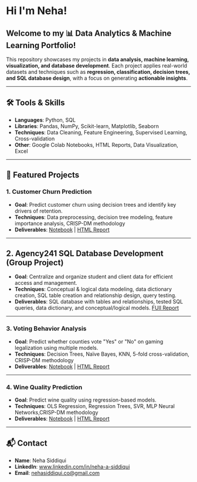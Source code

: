 # Hi I'm Neha!
## Welcome to my 📊 Data Analytics & Machine Learning Portfolio!

This repository showcases my projects in **data analysis, machine learning, visualization, and database development**. Each project applies real-world datasets and techniques such as **regression, classification, decision trees, and SQL database design**, with a focus on generating **actionable insights**.

---

## 🛠️ Tools & Skills

- **Languages**: Python, SQL
- **Libraries**: Pandas, NumPy, Scikit-learn, Matplotlib, Seaborn  
- **Techniques**: Data Cleaning, Feature Engineering, Supervised Learning, Cross-validation  
- **Other**: Google Colab Notebooks, HTML Reports, Data Visualization, Excel

---
## 🚀 Featured Projects

### 1. Customer Churn Prediction
- **Goal**: Predict customer churn using decision trees and identify key drivers of retention.
- **Techniques**: Data preprocessing, decision tree modeling, feature importance analysis, CRISP-DM methodology
- **Deliverables**: [Notebook](projects/customer-churn/SiddiquiNeha_CustomerChurnAnalysis.ipynb) | [HTML Report](projects/customer-churn/SiddiquiNeha_CustomerChurnAnalysis.html)

---
## 2. Agency241 SQL Database Development (Group Project)
- **Goal**: Centralize and organize student and client data for efficient access and management.
- **Techniques**: Conceptual & logical data modeling, data dictionary creation, SQL table creation and relationship design, query testing.
- **Deliverables**: SQL database with tables and relationships, tested SQL queries, data dictionary, and conceptual/logical models. [FUll Report](projects/agency241-sqldatabase/Agency241_SQLDatabase.pdf)
---

### 3. Voting Behavior Analysis
- **Goal**: Predict whether counties vote "Yes" or "No" on gaming legalization using multiple models.
- **Techniques**: Decision Trees, Naïve Bayes, KNN, 5-fold cross-validation, CRISP-DM methodology
- **Deliverables**: [Notebook](projects/voting-behavior/SiddiquiNeha_VotingBehavior.ipynb) | [HTML Report](projects/voting-behavior/SiddiquiNeha_VotingBehavior.html)

---

### 4. Wine Quality Prediction
- **Goal**: Predict wine quality using regression-based models.
- **Techniques**: OLS Regression, Regression Trees, SVR, MLP Neural Networks,CRISP-DM methodology
- **Deliverables**: [Notebook](projects/wine-quality/SiddiquiNeha_WineQuality.ipynb) | [HTML Report](projects/wine-quality/SiddiquiNeha_WineQuality.html)


---

## 📬 Contact

- **Name**: Neha Siddiqui  
- **LinkedIn**: www.linkedin.com/in/neha-a-siddiqui 
- **Email**: nehasiddiqui.co@gmail.com 
